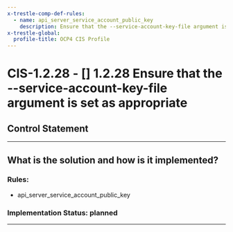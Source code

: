 ```yaml
---
x-trestle-comp-def-rules:
  - name: api_server_service_account_public_key
    description: Ensure that the --service-account-key-file argument is set as appropriate
x-trestle-global:
  profile-title: OCP4 CIS Profile
---
```


# CIS-1.2.28 - \[\] 1.2.28 Ensure that the --service-account-key-file argument is set as appropriate

## Control Statement

______________________________________________________________________

## What is the solution and how is it implemented?

<!-- For implementation status enter one of: implemented, partial, planned, alternative, not-applicable -->

<!-- Note that the list of rules under ### Rules: is read-only and changes will not be captured after assembly to JSON -->

### Rules:

  - api_server_service_account_public_key

### Implementation Status: planned

______________________________________________________________________
